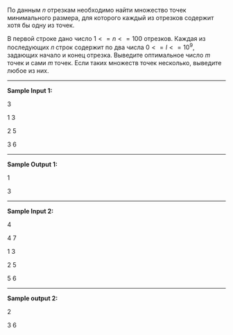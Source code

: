 По данным 𝑛 отрезкам необходимо найти множество точек минимального размера, для которого каждый из отрезков содержит хотя бы одну из точек.

В первой строке дано число $1 <= n <= 100$ отрезков. Каждая из последующих 𝑛 строк содержит по два числа $0<=l<=10^9$, задающих начало и конец отрезка. Выведите оптимальное число 𝑚 точек и сами 𝑚 точек. Если таких множеств точек несколько, выведите любое из них.

***

**Sample Input 1:**

3

1 3

2 5

3 6

***

**Sample Output 1:**

1

3

***

**Sample Input 2:**

4

4 7

1 3

2 5

5 6

***

**Sample output 2:**

2

3 6


